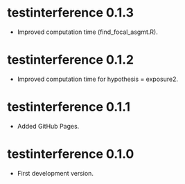 # testinterference 0.1.3

* Improved computation time (find_focal_asgmt.R).

# testinterference 0.1.2

* Improved computation time for hypothesis = exposure2.

# testinterference 0.1.1

* Added GitHub Pages.

# testinterference 0.1.0

* First development version.
